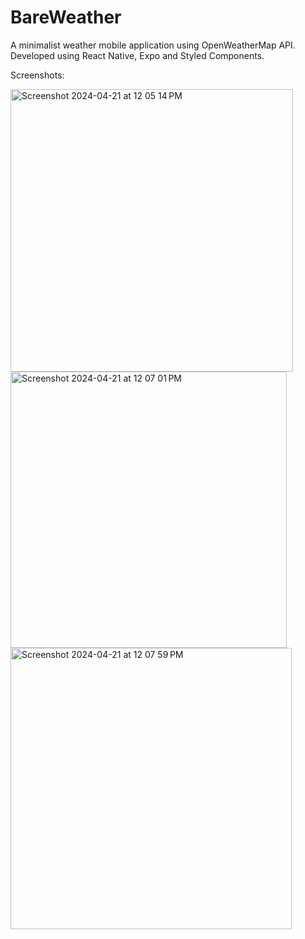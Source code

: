# BareWeather

A minimalist weather mobile application using OpenWeatherMap API. Developed using React Native, Expo and Styled Components.

Screenshots:

<img width="452" alt="Screenshot 2024-04-21 at 12 05 14 PM" src="https://github.com/nandakatmenon/BareWeather/assets/167697216/1502065d-baa9-4878-a385-851be4142494">

<img width="442" alt="Screenshot 2024-04-21 at 12 07 01 PM" src="https://github.com/nandakatmenon/BareWeather/assets/167697216/ba4ea54a-2819-4f45-8c1f-c6c8c5f5b306">

<img width="450" alt="Screenshot 2024-04-21 at 12 07 59 PM" src="https://github.com/nandakatmenon/BareWeather/assets/167697216/8e9207fd-6cd7-4476-9673-8cd1064c34ba">


